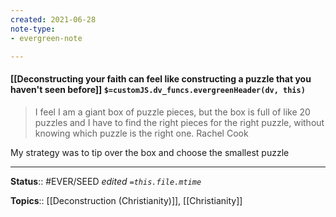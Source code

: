 ```yaml
---
created: 2021-06-28
note-type: 
- evergreen-note

---
```


#### [[Deconstructing your faith can feel like constructing a puzzle that you haven't seen before]] `$=customJS.dv_funcs.evergreenHeader(dv, this)`


> I feel I am a giant box of puzzle pieces, but the box is full of like 20 puzzles and I have to find the right pieces for the right puzzle, without knowing which puzzle is the right one.
> Rachel Cook

My strategy was to tip over the box and choose the smallest puzzle

---

**Status**:: #EVER/SEED 
*edited `=this.file.mtime`*

**Topics**:: [[Deconstruction (Christianity)]], [[Christianity]] 
	
